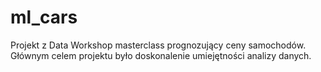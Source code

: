 # ml_cars
Projekt z Data Workshop masterclass prognozujący ceny samochodów.
Głównym celem projektu było doskonalenie umiejętności analizy danych.
